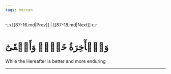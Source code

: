 ```yaml
---
tags: meccan
---
```


👈 [[87-16.md|Prev]] | [[87-18.md|Next]] 👉

# وَٱلۡأٓخِرَةُ خَيۡرٞ وَأَبۡقَىٰٓ

While the Hereafter is better and more enduring

---

